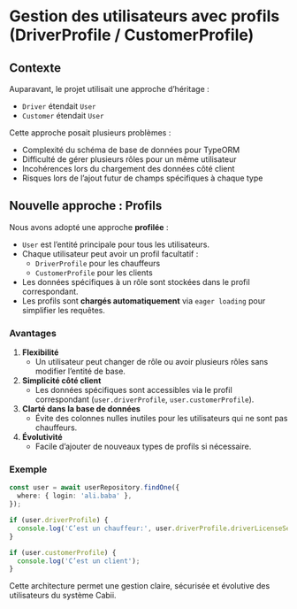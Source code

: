 # Gestion des utilisateurs avec profils (DriverProfile / CustomerProfile)

## Contexte

Auparavant, le projet utilisait une approche d’héritage :
- `Driver` étendait `User`
- `Customer` étendait `User`

Cette approche posait plusieurs problèmes :
- Complexité du schéma de base de données pour TypeORM
- Difficulté de gérer plusieurs rôles pour un même utilisateur
- Incohérences lors du chargement des données côté client
- Risques lors de l’ajout futur de champs spécifiques à chaque type

## Nouvelle approche : Profils

Nous avons adopté une approche **profilée** :
- `User` est l’entité principale pour tous les utilisateurs.
- Chaque utilisateur peut avoir un profil facultatif :
    - `DriverProfile` pour les chauffeurs
    - `CustomerProfile` pour les clients
- Les données spécifiques à un rôle sont stockées dans le profil correspondant.
- Les profils sont **chargés automatiquement** via `eager loading` pour simplifier les requêtes.

### Avantages

1. **Flexibilité**
    - Un utilisateur peut changer de rôle ou avoir plusieurs rôles sans modifier l’entité de base.
2. **Simplicité côté client**
    - Les données spécifiques sont accessibles via le profil correspondant (`user.driverProfile`, `user.customerProfile`).
3. **Clarté dans la base de données**
    - Évite des colonnes nulles inutiles pour les utilisateurs qui ne sont pas chauffeurs.
4. **Évolutivité**
    - Facile d’ajouter de nouveaux types de profils si nécessaire.

### Exemple

```ts
const user = await userRepository.findOne({
  where: { login: 'ali.baba' },
});

if (user.driverProfile) {
  console.log('C’est un chauffeur:', user.driverProfile.driverLicenseSerial);
}

if (user.customerProfile) {
  console.log('C’est un client');
}
```
Cette architecture permet une gestion claire, sécurisée et évolutive des utilisateurs du système Cabii.
